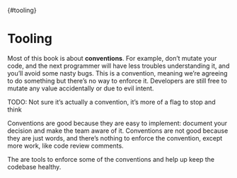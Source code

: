 {#tooling}
# Tooling

Most of this book is about **conventions**. For example, don’t mutate your code, and the next programmer will have less troubles understanding it, and you’ll avoid some nasty bugs. This is a convention, meaning we’re agreeing to do something but there’s no way to enforce it. Developers are still free to mutate any value accidentally or due to evil intent.

TODO: Not sure it’s actually a convention, it’s more of a flag to stop and think

Conventions are good because they are easy to implement: document your decision and make the team aware of it. Conventions are not good because they are just words, and there’s nothing to enforce the convention, except more work, like code review comments.

The are tools to enforce some of the conventions and help up keep the codebase healthy.
